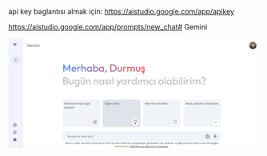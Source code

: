 api key baglantısı almak için: https://aistudio.google.com/app/apikey

https://aistudio.google.com/app/prompts/new_chat# Gemini

<img src="img.png"/>
